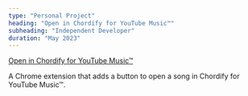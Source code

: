 ```yaml
---
type: "Personal Project"
heading: "Open in Chordify for YouTube Music™"
subheading: "Independent Developer"
duration: "May 2023"
---
```


[Open in Chordify for YouTube Music™](https://chrome.google.com/webstore/detail/open-in-chordify-for-yout/efdbgeighcgfdlbmgnagndlpjccihpdl)

A Chrome extension that adds a button to open a song in Chordify for YouTube Music™.
